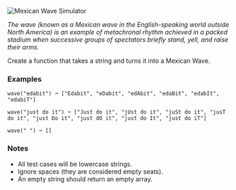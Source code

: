![Mexican Wave Simulator](<https://s3.amazonaws.com/edabit-images/mex.gif>)

*The wave (known as a Mexican wave in the English-speaking world outside North America) is an example of metachronal rhythm achieved in a packed stadium when successive groups of spectators briefly stand, yell, and raise their arms.*

Create a function that takes a string and turns it into a Mexican Wave.


### Examples ###
    wave("edabit") ➞ ["Edabit", "eDabit", "edAbit", "edaBit", "edabIt", "edabiT"]

    wave("just do it") ➞ ["Just do it", "jUst do it", "juSt do it", "jusT do it", "just Do it", "just dO it", "just do It", "just do iT"]

    wave(" ") ➞ []


### Notes ###
*   All test cases will be lowercase strings.
*   Ignore spaces (they are considered empty seats).
*   An empty string should return an empty array.